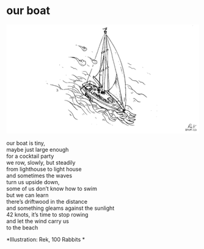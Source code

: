 # our boat
![our boat](images/our%20boat.png)

our boat is tiny,</br>
maybe just large enough</br>
for a cocktail party</br>
we row, slowly, but steadily</br>
from lighthouse to light house</br>
and sometimes the waves</br> 
turn us upside down,</br>
some of us don’t know how to swim</br>
but we can learn</br>
there’s driftwood in the distance</br>
and something gleams against the sunlight</br>
42 knots, it’s time to stop rowing</br>
and let the wind carry us</br>
to the beach

*Illustration: Rek, 100 Rabbits *
